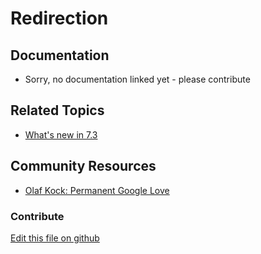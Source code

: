 # Redirection

## Documentation

* Sorry, no documentation linked yet - please contribute

## Related Topics

* [What's new in 7.3](https://learn.liferay.com/dxp/7.x/en/getting-started/whats-new-73.html#redirection-management)

## Community Resources

* [Olaf Kock: Permanent Google Love](https://liferay.dev/blogs/-/blogs/permanent-google-love)

### Contribute

[Edit this file on github](https://github.com/olafk/controlpanel-documentation-docs/blob/master/md/73en/com_liferay_redirect_web_internal_portlet_RedirectPortlet.md)
